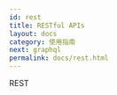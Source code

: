 ```yaml
---
id: rest
title: RESTful APIs
layout: docs
category: 使用指南
next: graphql
permalink: docs/rest.html
---
```


REST
